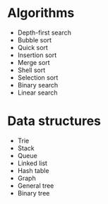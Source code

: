 # Algorithms
+ Depth-first search
+ Bubble sort
+ Quick sort
+ Insertion sort
+ Merge sort
+ Shell sort
+ Selection sort
+ Binary search
+ Linear search

# Data structures
+ Trie
+ Stack
+ Queue
+ Linked list
+ Hash table
+ Graph
+ General tree
+ Binary tree



